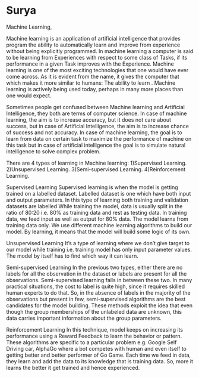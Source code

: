# Surya
Machine Learning,

Machine learning is an application of artificial intelligence that provides program the ability to automatically learn and improve from experience without being explicitly programmed.
In machine learning a computer is said to be learning from Experiences with respect to some class of Tasks, if its performance in a given Task improves with the Experience.
Machine learning is one of the most exciting technologies that one would have ever come across. As it is evident from the name, it gives the computer that which makes it more similar to humans: The ability to learn
. Machine learning is actively being used today, perhaps in many more places than one would expect.

Sometimes people get confused between Machine learning and Artificial Intelligence, they both are terms of computer science.
In case of machine learning, the aim is to increase accuracy, but it does not care about success, but in case of Artificial Intelligence, 
the aim is to increase chance of success and not accuracy. In case of machine learning, the goal is to learn from data on certain task to maximize the performance of machine on this task
but in case of artificial intelligence the goal is to simulate natural intelligence to solve complex problem.

There are 4 types of learning in Machine learning:
1)Supervised Learning.
2)Unsupervised Learning.
3)Semi-supervised Learning.
4)Reinforcement Learning.

Supervised Learning 
Supervised learning is when the model is getting trained on a labelled dataset. Labelled dataset is one which have both input and output parameters. In this type of learning both training and validation datasets are labelled
While training the model, data is usually split in the ratio of 80:20 i.e. 80% as training data and rest as testing data. In training data, we feed input as well as output for 80% data. The model learns from training data only. We use different machine learning algorithms to build our model. By learning, it means that the model will build some logic of its own.

Unsupervised Learning
It’s a type of learning where we don’t give target to our model while training i.e. training model has only input parameter values. The model by itself has to find which way it can learn.

Semi-supervised Learning
In the previous two types, either there are no labels for all the observation in the dataset or labels are present for all the observations. Semi-supervised learning falls in between these two. In many practical situations, the cost to label is quite high, since it requires skilled human experts to do that. So, in the absence of labels in the majority of the observations but present in few, semi-supervised algorithms are the best candidates for the model building. These methods exploit the idea that even though the group memberships of the unlabeled data are unknown, this data carries important information about the group parameters.

Reinforcement Learning
In this technique, model keeps on increasing its performance using a Reward Feedback to learn the behavior or pattern. These algorithms are specific to a particular problem e.g. Google Self Driving car, AlphaGo where a bot competes with human and even itself to getting better and better performer of Go Game. Each time we feed in data, they learn and add the data to its knowledge that is training data. So, more it learns the better it get trained and hence experienced.

